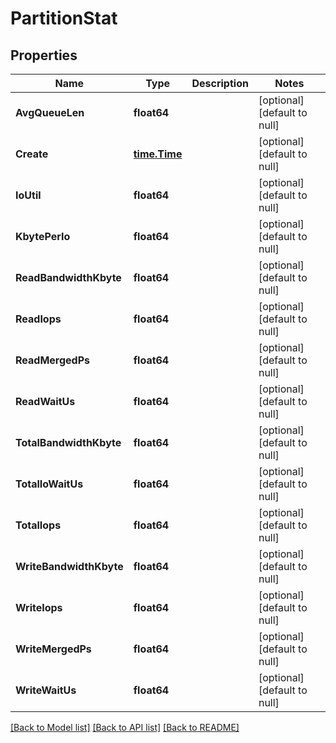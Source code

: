 # PartitionStat

## Properties
Name | Type | Description | Notes
------------ | ------------- | ------------- | -------------
**AvgQueueLen** | **float64** |  | [optional] [default to null]
**Create** | [**time.Time**](time.Time.md) |  | [optional] [default to null]
**IoUtil** | **float64** |  | [optional] [default to null]
**KbytePerIo** | **float64** |  | [optional] [default to null]
**ReadBandwidthKbyte** | **float64** |  | [optional] [default to null]
**ReadIops** | **float64** |  | [optional] [default to null]
**ReadMergedPs** | **float64** |  | [optional] [default to null]
**ReadWaitUs** | **float64** |  | [optional] [default to null]
**TotalBandwidthKbyte** | **float64** |  | [optional] [default to null]
**TotalIoWaitUs** | **float64** |  | [optional] [default to null]
**TotalIops** | **float64** |  | [optional] [default to null]
**WriteBandwidthKbyte** | **float64** |  | [optional] [default to null]
**WriteIops** | **float64** |  | [optional] [default to null]
**WriteMergedPs** | **float64** |  | [optional] [default to null]
**WriteWaitUs** | **float64** |  | [optional] [default to null]

[[Back to Model list]](../README.md#documentation-for-models) [[Back to API list]](../README.md#documentation-for-api-endpoints) [[Back to README]](../README.md)


